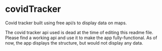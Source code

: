 # covidTracker
Covid tracker built using free api/s to display data on maps.

The covid tracker api used is dead at the time of editing this readme file. Please find a working api and use it to make the app fully-functional. 
As of now, the app displays the structure, but would not display any data.
